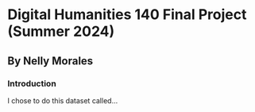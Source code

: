 # Digital Humanities 140 Final Project (Summer 2024)

## By Nelly Morales

### Introduction

I chose to do this dataset called...